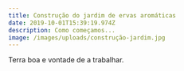 ```yaml
---
title: Construção do jardim de ervas aromáticas
date: 2019-10-01T15:39:19.974Z
description: Como começamos...
image: /images/uploads/construção-jardim.jpg
---
```

Terra boa e vontade de a trabalhar.
